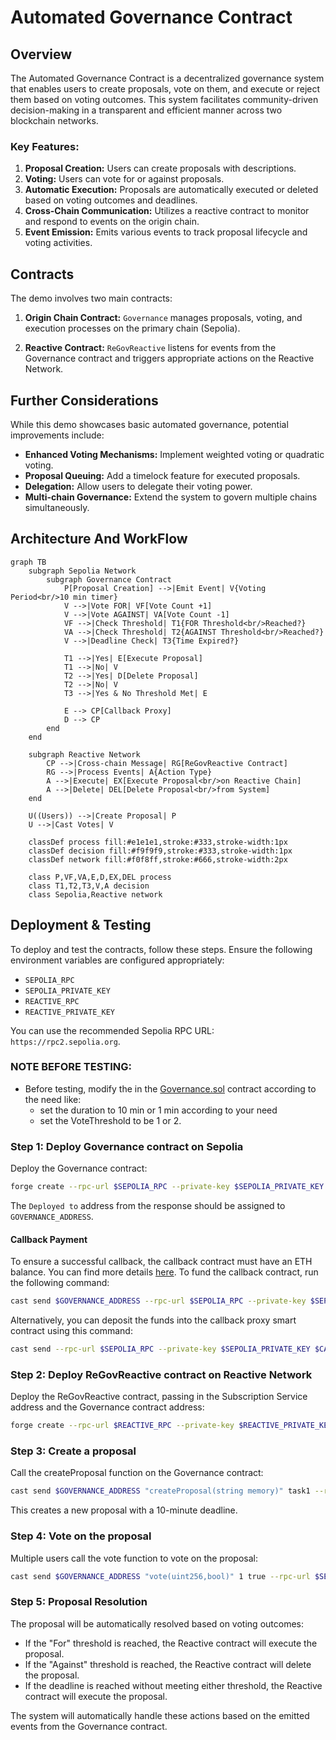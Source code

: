 # Automated Governance Contract

## Overview

The Automated Governance Contract is a decentralized governance system that enables users to create proposals, vote on them, and execute or reject them based on voting outcomes. This system facilitates community-driven decision-making in a transparent and efficient manner across two blockchain networks.

### Key Features:

1. **Proposal Creation:** Users can create proposals with descriptions.
2. **Voting:** Users can vote for or against proposals.
3. **Automatic Execution:** Proposals are automatically executed or deleted based on voting outcomes and deadlines.
4. **Cross-Chain Communication:** Utilizes a reactive contract to monitor and respond to events on the origin chain.
5. **Event Emission:** Emits various events to track proposal lifecycle and voting activities.


## Contracts

The demo involves two main contracts:

1. **Origin Chain Contract:** `Governance` manages proposals, voting, and execution processes on the primary chain (Sepolia).

2. **Reactive Contract:** `ReGovReactive` listens for events from the Governance contract and triggers appropriate actions on the Reactive Network.

## Further Considerations

While this demo showcases basic automated governance, potential improvements include:

- **Enhanced Voting Mechanisms:** Implement weighted voting or quadratic voting.
- **Proposal Queuing:** Add a timelock feature for executed proposals.
- **Delegation:** Allow users to delegate their voting power.
- **Multi-chain Governance:** Extend the system to govern multiple chains simultaneously.

## Architecture And WorkFlow

```mermaid
graph TB
    subgraph Sepolia Network
        subgraph Governance Contract
            P[Proposal Creation] -->|Emit Event| V{Voting Period<br/>10 min timer}
            V -->|Vote FOR| VF[Vote Count +1]
            V -->|Vote AGAINST| VA[Vote Count -1]
            VF -->|Check Threshold| T1{FOR Threshold<br/>Reached?}
            VA -->|Check Threshold| T2{AGAINST Threshold<br/>Reached?}
            V -->|Deadline Check| T3{Time Expired?}
            
            T1 -->|Yes| E[Execute Proposal]
            T1 -->|No| V
            T2 -->|Yes| D[Delete Proposal]
            T2 -->|No| V
            T3 -->|Yes & No Threshold Met| E
            
            E --> CP[Callback Proxy]
            D --> CP
        end
    end

    subgraph Reactive Network
        CP -->|Cross-chain Message| RG[ReGovReactive Contract]
        RG -->|Process Events| A{Action Type}
        A -->|Execute| EX[Execute Proposal<br/>on Reactive Chain]
        A -->|Delete| DEL[Delete Proposal<br/>from System]
    end

    U((Users)) -->|Create Proposal| P
    U -->|Cast Votes| V

    classDef process fill:#e1e1e1,stroke:#333,stroke-width:1px
    classDef decision fill:#f9f9f9,stroke:#333,stroke-width:1px
    classDef network fill:#f0f8ff,stroke:#666,stroke-width:2px
    
    class P,VF,VA,E,D,EX,DEL process
    class T1,T2,T3,V,A decision
    class Sepolia,Reactive network
```


## Deployment & Testing

To deploy and test the contracts, follow these steps. Ensure the following environment variables are configured appropriately:

* `SEPOLIA_RPC`
* `SEPOLIA_PRIVATE_KEY`
* `REACTIVE_RPC`
* `REACTIVE_PRIVATE_KEY`


You can use the recommended Sepolia RPC URL: `https://rpc2.sepolia.org`.

### NOTE BEFORE TESTING:
- Before testing, modify the in the [Governance.sol](https://github.com/Reactive-Network/reactive-smart-contract-demos/blob/main/src/demos/automated-governance/Governance.sol) contract according to the need like:
    - set the duration to 10 min or 1 min according to your need
    - set the VoteThreshold to be 1 or 2.


### Step 1: Deploy Governance contract on Sepolia

Deploy the Governance contract:

```sh
forge create --rpc-url $SEPOLIA_RPC --private-key $SEPOLIA_PRIVATE_KEY src/demos/automated-governance/Governance.sol:Governance --constructor-args 0x0000000000000000000000000000000000000000
```

The `Deployed to` address from the response should be assigned to `GOVERNANCE_ADDRESS`.


#### Callback Payment

To ensure a successful callback, the callback contract must have an ETH balance. You can find more details [here](https://dev.reactive.network/system-contract#callback-payments). To fund the callback contract, run the following command:

```bash
cast send $GOVERNANCE_ADDRESS --rpc-url $SEPOLIA_RPC --private-key $SEPOLIA_PRIVATE_KEY --value 0.1ether
```

Alternatively, you can deposit the funds into the callback proxy smart contract using this command:

```bash
cast send --rpc-url $SEPOLIA_RPC --private-key $SEPOLIA_PRIVATE_KEY $CALLBACK_PROXY_ADDR "depositTo(address)" $CALLBACK_ADDR --value 0.1ether
```


### Step 2: Deploy ReGovReactive contract on Reactive Network

Deploy the ReGovReactive contract, passing in the Subscription Service address and the Governance contract address:

```sh
forge create --rpc-url $REACTIVE_RPC --private-key $REACTIVE_PRIVATE_KEY src/demos/automated-governance/ReGovReactive.sol:ReGovReactive --constructor-args $GOVERNANCE_ADDRESS
```

### Step 3: Create a proposal

Call the createProposal function on the Governance contract:

```sh
cast send $GOVERNANCE_ADDRESS "createProposal(string memory)" task1 --rpc-url $SEPOLIA_RPC --private-key $SEPOLIA_PRIVATE_KEY
```

This creates a new proposal with a 10-minute deadline.

### Step 4: Vote on the proposal

Multiple users call the vote function to vote on the proposal:

```sh
cast send $GOVERNANCE_ADDRESS "vote(uint256,bool)" 1 true --rpc-url $SEPOLIA_RPC --private-key $SEPOLIA_PRIVATE_KEY
```

### Step 5: Proposal Resolution

The proposal will be automatically resolved based on voting outcomes:

- If the "For" threshold is reached, the Reactive contract will execute the proposal.
- If the "Against" threshold is reached, the Reactive contract will delete the proposal.
- If the deadline is reached without meeting either threshold, the Reactive contract will execute the proposal.

The system will automatically handle these actions based on the emitted events from the Governance contract.